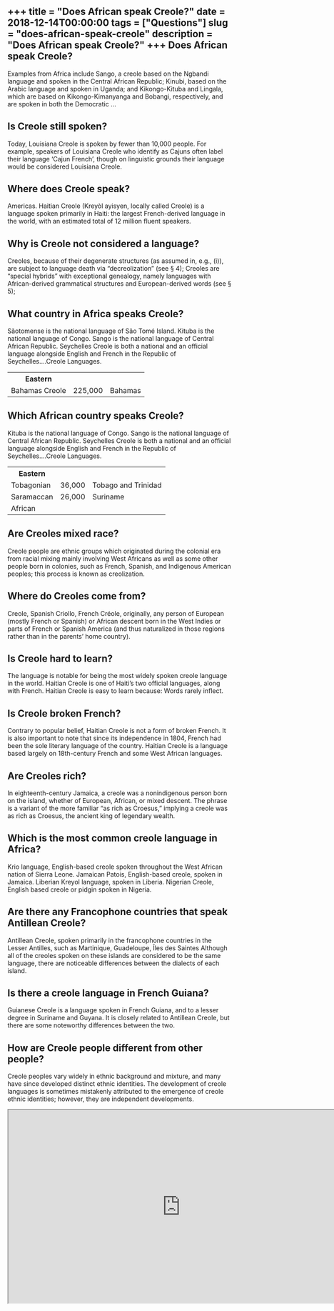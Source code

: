 +++
title = "Does African speak Creole?"
date = 2018-12-14T00:00:00
tags = ["Questions"]
slug = "does-african-speak-creole"
description = "Does African speak Creole?"
+++
Does African speak Creole?
--------------------------

Examples from Africa include Sango, a creole based on the Ngbandi language and spoken in the Central African Republic; Kinubi, based on the Arabic language and spoken in Uganda; and Kikongo-Kituba and Lingala, which are based on Kikongo-Kimanyanga and Bobangi, respectively, and are spoken in both the Democratic …

Is Creole still spoken?
-----------------------

Today, Louisiana Creole is spoken by fewer than 10,000 people. For example, speakers of Louisiana Creole who identify as Cajuns often label their language ‘Cajun French’, though on linguistic grounds their language would be considered Louisiana Creole.

Where does Creole speak?
------------------------

Americas. Haitian Creole (Kreyòl ayisyen, locally called Creole) is a language spoken primarily in Haiti: the largest French-derived language in the world, with an estimated total of 12 million fluent speakers.

Why is Creole not considered a language?
----------------------------------------

Creoles, because of their degenerate structures (as assumed in, e.g., (i)), are subject to language death via “decreolization” (see § 4); Creoles are “special hybrids” with exceptional genealogy, namely languages with African-derived grammatical structures and European-derived words (see § 5);

What country in Africa speaks Creole?
-------------------------------------

Sãotomense is the national language of São Tomé Island. Kituba is the national language of Congo. Sango is the national language of Central African Republic. Seychelles Creole is both a national and an official language alongside English and French in the Republic of Seychelles….Creole Languages.

<table><tr><th>Eastern</th></tr><tr><td>Bahamas Creole</td><td>225,000</td><td>Bahamas</td></tr></table>

Which African country speaks Creole?
------------------------------------

Kituba is the national language of Congo. Sango is the national language of Central African Republic. Seychelles Creole is both a national and an official language alongside English and French in the Republic of Seychelles….Creole Languages.

<table><tr><th>Eastern</th></tr><tr><td>Tobagonian</td><td>36,000</td><td>Tobago and Trinidad</td></tr><tr><td>Saramaccan</td><td>26,000</td><td>Suriname</td></tr><tr><td>African</td></tr></table>

Are Creoles mixed race?
-----------------------

Creole people are ethnic groups which originated during the colonial era from racial mixing mainly involving West Africans as well as some other people born in colonies, such as French, Spanish, and Indigenous American peoples; this process is known as creolization.

Where do Creoles come from?
---------------------------

Creole, Spanish Criollo, French Créole, originally, any person of European (mostly French or Spanish) or African descent born in the West Indies or parts of French or Spanish America (and thus naturalized in those regions rather than in the parents’ home country).

Is Creole hard to learn?
------------------------

The language is notable for being the most widely spoken creole language in the world. Haitian Creole is one of Haiti’s two official languages, along with French. Haitian Creole is easy to learn because: Words rarely inflect.

Is Creole broken French?
------------------------

Contrary to popular belief, Haitian Creole is not a form of broken French. It is also important to note that since its independence in 1804, French had been the sole literary language of the country. Haitian Creole is a language based largely on 18th-century French and some West African languages.

Are Creoles rich?
-----------------

In eighteenth-century Jamaica, a creole was a nonindigenous person born on the island, whether of European, African, or mixed descent. The phrase is a variant of the more familiar “as rich as Croesus,” implying a creole was as rich as Croesus, the ancient king of legendary wealth.

Which is the most common creole language in Africa?
---------------------------------------------------

Krio language, English-based creole spoken throughout the West African nation of Sierra Leone. Jamaican Patois, English-based creole, spoken in Jamaica. Liberian Kreyol language, spoken in Liberia. Nigerian Creole, English based creole or pidgin spoken in Nigeria.

Are there any Francophone countries that speak Antillean Creole?
----------------------------------------------------------------

Antillean Creole, spoken primarily in the francophone countries in the Lesser Antilles, such as Martinique, Guadeloupe, Îles des Saintes Although all of the creoles spoken on these islands are considered to be the same language, there are noticeable differences between the dialects of each island.

Is there a creole language in French Guiana?
--------------------------------------------

Guianese Creole is a language spoken in French Guiana, and to a lesser degree in Suriname and Guyana. It is closely related to Antillean Creole, but there are some noteworthy differences between the two.

How are Creole people different from other people?
--------------------------------------------------

Creole peoples vary widely in ethnic background and mixture, and many have since developed distinct ethnic identities. The development of creole languages is sometimes mistakenly attributed to the emergence of creole ethnic identities; however, they are independent developments.

<iframe allow="accelerometer; autoplay; clipboard-write; encrypted-media; gyroscope; picture-in-picture" allowfullscreen="" class="__youtube_prefs__  epyt-is-override  no-lazyload" data-no-lazy="1" data-origheight="433" data-origwidth="770" data-skipgform_ajax_framebjll="" height="433" id="_ytid_52222" loading="lazy" src="https://www.youtube.com/embed/qqJI7SdS9Gg?enablejsapi=1&autoplay=0&cc_load_policy=0&cc_lang_pref=&iv_load_policy=1&loop=0&modestbranding=0&rel=1&fs=1&playsinline=0&autohide=2&theme=dark&color=red&controls=1&" title="YouTube player" width="770"></iframe>